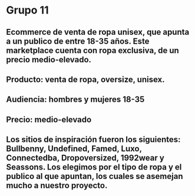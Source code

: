 # Grupo 11

## Ecommerce de venta de ropa unisex, que apunta a un publico de entre 18-35 años. Este marketplace cuenta con ropa exclusiva, de un precio medio-elevado.
## Producto: venta de ropa, oversize, unisex.
## Audiencia: hombres y mujeres 18-35
## Precio: medio-elevado
## Los sitios de inspiración fueron los siguientes: Bullbenny, Undefined, Famed, Luxo, Connectedba, Dropoversized, 1992wear y Seassons. Los elegimos por el tipo de ropa y el publico al que apuntan, los cuales se asemejan mucho a nuestro proyecto.
